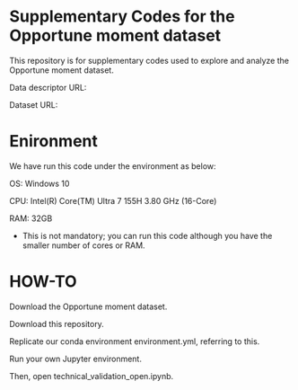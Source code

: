 # Supplementary Codes for the Opportune moment dataset
This repository is for supplementary codes used to explore and analyze the Opportune moment dataset.

Data descriptor URL:

Dataset URL:

# Enironment 
We have run this code under the environment as below:

OS: Windows 10

CPU: Intel(R) Core(TM) Ultra 7 155H 3.80 GHz  (16-Core)

RAM: 32GB

* This is not mandatory; you can run this code although you have the smaller number of cores or RAM.


# HOW-TO
Download the Opportune moment dataset. 

Download this repository.

Replicate our conda environment environment.yml, referring to this.

Run your own Jupyter environment.

Then, open technical_validation_open.ipynb.
